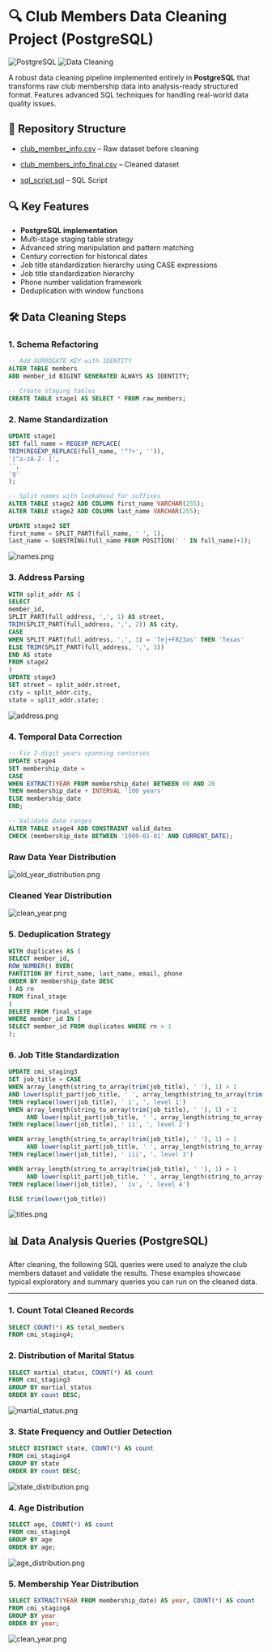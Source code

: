 # 🔍 Club Members Data Cleaning Project (PostgreSQL)

![PostgreSQL](https://img.shields.io/badge/PostgreSQL-16+-blue?logo=postgresql)
![Data Cleaning](https://img.shields.io/badge/Data_Cleaning-ETL-orange)

A robust data cleaning pipeline implemented entirely in **PostgreSQL** that transforms raw club membership data into analysis-ready structured format. Features advanced SQL techniques for handling real-world data quality issues.

## 📁 Repository Structure
- [club_member_info.csv](club_member_info.csv) – Raw dataset before cleaning  
  
- [club_members_info_final.csv](club_members_info_final.csv) – Cleaned dataset  
  
- [sql_script.sql](sql_script.sql) – SQL Script

## 🔍 Key Features
- **PostgreSQL implementation**
- Multi-stage staging table strategy
- Advanced string manipulation and pattern matching
- Century correction for historical dates
- Job title standardization hierarchy using CASE expressions
- Job title standardization hierarchy
- Phone number validation framework
- Deduplication with window functions

## 🛠️ Data Cleaning Steps

### 1. Schema Refactoring

```sql
-- Add SURROGATE KEY with IDENTITY
ALTER TABLE members
ADD member_id BIGINT GENERATED ALWAYS AS IDENTITY;

-- Create staging tables
CREATE TABLE stage1 AS SELECT * FROM raw_members;
```

### 2. Name Standardization

```sql
UPDATE stage1
SET full_name = REGEXP_REPLACE(
TRIM(REGEXP_REPLACE(full_name, '^?+', '')),
'[^a-zA-Z- ]',
'',
'g'
);

-- Split names with lookahead for suffixes
ALTER TABLE stage2 ADD COLUMN first_name VARCHAR(255);
ALTER TABLE stage2 ADD COLUMN last_name VARCHAR(255);

UPDATE stage2 SET
first_name = SPLIT_PART(full_name, ' ', 1),
last_name = SUBSTRING(full_name FROM POSITION(' ' IN full_name)+1);
```
![names.png](Screenshots/names.png) 

### 3. Address Parsing
``` sql
WITH split_addr AS (
SELECT
member_id,
SPLIT_PART(full_address, ',', 1) AS street,
TRIM(SPLIT_PART(full_address, ',', 2)) AS city,
CASE
WHEN SPLIT_PART(full_address, ',', 3) = 'Tej+F823as' THEN 'Texas'
ELSE TRIM(SPLIT_PART(full_address, ',', 3))
END AS state
FROM stage2
)
UPDATE stage3
SET street = split_addr.street,
city = split_addr.city,
state = split_addr.state;
```
![address.png](Screenshots/address.png) 
### 4. Temporal Data Correction
```sql
-- Fix 2-digit years spanning centuries
UPDATE stage4
SET membership_date =
CASE
WHEN EXTRACT(YEAR FROM membership_date) BETWEEN 00 AND 20
THEN membership_date + INTERVAL '100 years'
ELSE membership_date
END;

-- Validate date ranges
ALTER TABLE stage4 ADD CONSTRAINT valid_dates
CHECK (membership_date BETWEEN '1900-01-01' AND CURRENT_DATE);

```
###  Raw Data Year Distribution 
![old_year_distribution.png](Screenshots/old_year_distribution.png) 

### Cleaned Year Distribution
![clean_year.png](Screenshots/clean_year.png)

### 5. Deduplication Strategy
```sql
WITH duplicates AS (
SELECT member_id,
ROW_NUMBER() OVER(
PARTITION BY first_name, last_name, email, phone
ORDER BY membership_date DESC
) AS rn
FROM final_stage
)
DELETE FROM final_stage
WHERE member_id IN (
SELECT member_id FROM duplicates WHERE rn > 1
);
```
### 6. Job Title Standardization

``` sql
UPDATE cmi_staging3
SET job_title = CASE
WHEN array_length(string_to_array(trim(job_title), ' '), 1) > 1
AND lower(split_part(job_title, ' ', array_length(string_to_array(trim(job_title), ' '), 1))) = 'i'
THEN replace(lower(job_title), ' i', ', level 1')
WHEN array_length(string_to_array(trim(job_title), ' '), 1) > 1 
     AND lower(split_part(job_title, ' ', array_length(string_to_array(trim(job_title), ' '), 1))) = 'ii'
THEN replace(lower(job_title), ' ii', ', level 2')

WHEN array_length(string_to_array(trim(job_title), ' '), 1) > 1 
     AND lower(split_part(job_title, ' ', array_length(string_to_array(trim(job_title), ' '), 1))) = 'iii'
THEN replace(lower(job_title), ' iii', ', level 3')

WHEN array_length(string_to_array(trim(job_title), ' '), 1) > 1 
     AND lower(split_part(job_title, ' ', array_length(string_to_array(trim(job_title), ' '), 1))) = 'iv'
THEN replace(lower(job_title), ' iv', ', level 4')

ELSE trim(lower(job_title))
```
![titles.png](Screenshots/titles.png)

## 📊 Data Analysis Queries (PostgreSQL)

After cleaning, the following SQL queries were used to analyze the club members dataset and validate the results. These examples showcase typical exploratory and summary queries you can run on the cleaned data.

---

### 1. **Count Total Cleaned Records**
``` sql
SELECT COUNT(*) AS total_members
FROM cmi_staging4;
```


### 2. **Distribution of Marital Status**

```  sql
SELECT martial_status, COUNT(*) AS count
FROM cmi_staging3
GROUP BY martial_status
ORDER BY count DESC;
```
![martial_status.png](Screenshots/martial_status.png)

### 3. **State Frequency and Outlier Detection**
``` sql
SELECT DISTINCT state, COUNT(*) AS count
FROM cmi_staging4
GROUP BY state
ORDER BY count DESC;
```
![state_distribution.png](Screenshots/state_distribution.png)

### 4. **Age Distribution**

``` sql
SELECT age, COUNT(*) AS count
FROM cmi_staging4
GROUP BY age
ORDER BY age;
```
![age_distribution.png](Screenshots/age_distribution.png)
### 5. **Membership Year Distribution**

```sql
SELECT EXTRACT(YEAR FROM membership_date) AS year, COUNT(*) AS count
FROM cmi_staging4
GROUP BY year
ORDER BY year;
```

![clean_year.png](Screenshots/clean_year.png)



